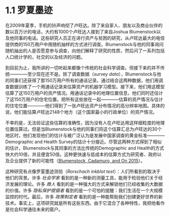# 1.1 罗夏墨迹

在2009年夏季，手机的铃声响彻了卢旺达。除了来自家人、朋友以及商业伙伴的数以百万计的电话，大约有1000个卢旺达人接到了来自Joshua Blumenstock以及他同事的电话。这些研究人员正在进行资产与贫困的研究，从卢旺达最大的电信提供商的150万用户中用随机抽样的方式进行调查。Blumenstock与他的同事询问随机抽出的人是否愿意参与调查，向他们解释了研究的性质，然后问了一系列包括人口统计学的，社交的以及经济的问题。

到目前为止，我所讲的一切听起来都像个传统的社会科学调查。但接下来的并不传统————至少现在还不是。除了调查数据（_survey data_），Blumenstock与他的同事们还获得了那150万用户所有的通话记录。通过结合这两种数据，他们用调查数据训练了一个用通话记录来估算资产的机器学习模型。接下来，他们用这模型估算了这150万用户的资产情况。用通话记录中的地理位置信息，他们同时还估计了这150万用户的住宅位置。把所有这些放在一起————估算的资产情况与估计的住宅位置————他们得到了一张卢旺达资产分布情况的高分辨率地图。具体的说，他们能估算卢旺达2148个地方（这个国家最小的行政单位）的资产情况。

不幸的是，无法验证这些估算的准确性，因为没有人在卢旺达用这样细粒度的地理位置估算过。但是当Blumenstock与他的同事们将这个估算汇总为卢旺达的30个地区时，他们发现他们的估计与被广泛认为是发展中国家调查的黄金标准————Demographic and Health Survey的估计十分接近。尽管这两种方式得到了相似的估计，Blumenstock与其同事的方法比传统的Demographic and Health的方式快大约10倍，并且便宜50倍。这种更快速与低成本的估算方式为研究者、政府以及企业提供了新的可能性（[Blumenstock, Cadamuro, and On 2015](https://doi.org/10.1126/science.aac4420)）。

这种研究有点像罗夏墨迹测验（_Rorschach inkblot test_）：人们所看到的取决于他们的背景。许多 _社会学家_ 看到的是一种新的测量工具，能用于检验他们关于经济发展的理论。许多 _商人_ 看到的是一种强大的方式来解锁他们已经收集的大数据的价值。许多 _隐私保护提倡者_ 看到的是一个可怕的提醒：我们生活在一个大规模监控的时代。最后，许多 _政策制定者_ 看到的是一种能帮助我们创建更好世界的新技术。事实上，这项研究就是所有这些东西。由于它混合了各种特性，我把他看作是社会科学通往未来的窗户。

